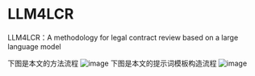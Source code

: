 # LLM4LCR
LLM4LCR：A methodology for legal contract review based on a large language model

下图是本文的方法流程
![image](https://github.com/user-attachments/assets/248335d6-f459-4f64-a7fb-15b9a961c4eb)
下图是本文的提示词模板构造流程
![image](https://github.com/user-attachments/assets/4b95c7bd-c0e8-4c20-ba70-6d34dcdc15f5)
